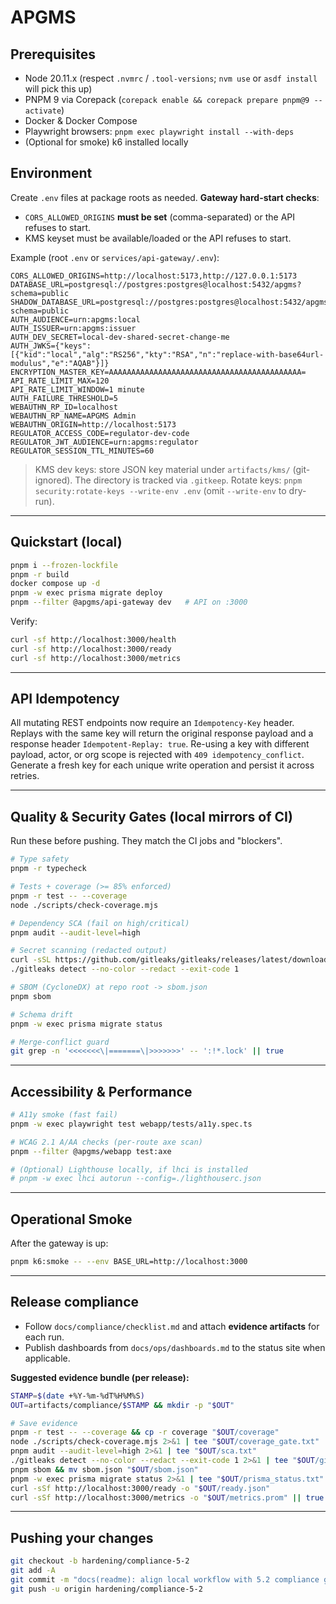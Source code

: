 # APGMS

## Prerequisites

* Node 20.11.x (respect `.nvmrc` / `.tool-versions`; `nvm use` or `asdf install` will pick this up)
* PNPM 9 via Corepack (`corepack enable && corepack prepare pnpm@9 --activate`)
* Docker & Docker Compose
* Playwright browsers: `pnpm exec playwright install --with-deps`
* (Optional for smoke) k6 installed locally

## Environment

Create `.env` files at package roots as needed. **Gateway hard-start checks**:

* `CORS_ALLOWED_ORIGINS` **must be set** (comma-separated) or the API refuses to start.
* KMS keyset must be available/loaded or the API refuses to start.

Example (root `.env` or `services/api-gateway/.env`):

```
CORS_ALLOWED_ORIGINS=http://localhost:5173,http://127.0.0.1:5173
DATABASE_URL=postgresql://postgres:postgres@localhost:5432/apgms?schema=public
SHADOW_DATABASE_URL=postgresql://postgres:postgres@localhost:5432/apgms_shadow?schema=public
AUTH_AUDIENCE=urn:apgms:local
AUTH_ISSUER=urn:apgms:issuer
AUTH_DEV_SECRET=local-dev-shared-secret-change-me
AUTH_JWKS={"keys":[{"kid":"local","alg":"RS256","kty":"RSA","n":"replace-with-base64url-modulus","e":"AQAB"}]}
ENCRYPTION_MASTER_KEY=AAAAAAAAAAAAAAAAAAAAAAAAAAAAAAAAAAAAAAAAAAA=
API_RATE_LIMIT_MAX=120
API_RATE_LIMIT_WINDOW=1 minute
AUTH_FAILURE_THRESHOLD=5
WEBAUTHN_RP_ID=localhost
WEBAUTHN_RP_NAME=APGMS Admin
WEBAUTHN_ORIGIN=http://localhost:5173
REGULATOR_ACCESS_CODE=regulator-dev-code
REGULATOR_JWT_AUDIENCE=urn:apgms:regulator
REGULATOR_SESSION_TTL_MINUTES=60
```

> KMS dev keys: store JSON key material under `artifacts/kms/` (git-ignored). The directory is tracked via `.gitkeep`.
> Rotate keys: `pnpm security:rotate-keys --write-env .env` (omit `--write-env` to dry-run).

---

## Quickstart (local)

```bash
pnpm i --frozen-lockfile
pnpm -r build
docker compose up -d
pnpm -w exec prisma migrate deploy
pnpm --filter @apgms/api-gateway dev   # API on :3000
```

Verify:

```bash
curl -sf http://localhost:3000/health
curl -sf http://localhost:3000/ready
curl -sf http://localhost:3000/metrics
```

---

## API Idempotency

All mutating REST endpoints now require an `Idempotency-Key` header. Replays with the same key will return the original response payload and a response header `Idempotent-Replay: true`. Re-using a key with different payload, actor, or org scope is rejected with `409 idempotency_conflict`. Generate a fresh key for each unique write operation and persist it across retries.

---

## Quality & Security Gates (local mirrors of CI)

Run these before pushing. They match the CI jobs and "blockers".

```bash
# Type safety
pnpm -r typecheck

# Tests + coverage (>= 85% enforced)
pnpm -r test -- --coverage
node ./scripts/check-coverage.mjs

# Dependency SCA (fail on high/critical)
pnpm audit --audit-level=high

# Secret scanning (redacted output)
curl -sSL https://github.com/gitleaks/gitleaks/releases/latest/download/gitleaks-linux-amd64 -o gitleaks && chmod +x gitleaks
./gitleaks detect --no-color --redact --exit-code 1

# SBOM (CycloneDX) at repo root -> sbom.json
pnpm sbom

# Schema drift
pnpm -w exec prisma migrate status

# Merge-conflict guard
git grep -n '<<<<<<<\|=======\|>>>>>>>' -- ':!*.lock' || true
```

---

## Accessibility & Performance

```bash
# A11y smoke (fast fail)
pnpm -w exec playwright test webapp/tests/a11y.spec.ts

# WCAG 2.1 A/AA checks (per-route axe scan)
pnpm --filter @apgms/webapp test:axe

# (Optional) Lighthouse locally, if lhci is installed
# pnpm -w exec lhci autorun --config=./lighthouserc.json
```

---

## Operational Smoke

After the gateway is up:

```bash
pnpm k6:smoke -- --env BASE_URL=http://localhost:3000
```

---

## Release compliance

* Follow `docs/compliance/checklist.md` and attach **evidence artifacts** for each run.
* Publish dashboards from `docs/ops/dashboards.md` to the status site when applicable.

**Suggested evidence bundle (per release):**

```bash
STAMP=$(date +%Y-%m-%dT%H%M%S)
OUT=artifacts/compliance/$STAMP && mkdir -p "$OUT"

# Save evidence
pnpm -r test -- --coverage && cp -r coverage "$OUT/coverage"
node ./scripts/check-coverage.mjs 2>&1 | tee "$OUT/coverage_gate.txt"
pnpm audit --audit-level=high 2>&1 | tee "$OUT/sca.txt"
./gitleaks detect --no-color --redact --exit-code 1 2>&1 | tee "$OUT/gitleaks.txt" || true
pnpm sbom && mv sbom.json "$OUT/sbom.json"
pnpm -w exec prisma migrate status 2>&1 | tee "$OUT/prisma_status.txt"
curl -sSf http://localhost:3000/ready -o "$OUT/ready.json"
curl -sSf http://localhost:3000/metrics -o "$OUT/metrics.prom" || true
```

---

## Pushing your changes

```bash
git checkout -b hardening/compliance-5-2
git add -A
git commit -m "docs(readme): align local workflow with 5.2 compliance gates"
git push -u origin hardening/compliance-5-2
```
